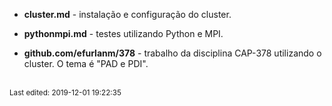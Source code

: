 - **cluster.md** - instalação e configuração do cluster.

- **pythonmpi.md** - testes utilizando Python e MPI.

- **github.com/efurlanm/378** - trabalho da disciplina CAP-378 utilizando o cluster. O tema é "PAD e PDI".


<br><sub>Last edited: 2019-12-01 19:22:35</sub>
